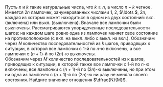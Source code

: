 Пусть $n$ и $k$ такие натуральные числа, что $k\ge n$, а число $n-k$ четное. Имеется $2n$ лампочек, занумерованных числами $1$,  $2$, $\ldots $, $2n$, каждая из которых может находиться в одном из двух состояний: вкл. (включена) или выкл. (выключена). Вначале все лампочки были выключены. Рассматриваются упорядоченные последовательности шагов: на каждом шаге ровно одна из лампочек меняет свое состояние на противоположное (с вкл. на выкл. либо с выкл. на вкл.). Обозначим через $N$ количество последовательностей из $k$ шагов, приводящих к ситуации, в которой все лампочки с 1-й по $n$-ю включены, а все лампочки с $\left( n+1 \right)$-й по $\left( 2n \right)$-ю выключены. 
<br/>Обозначим через $M$ количество последовательностей из к шагов, приводящих к ситуации, в которой также все лампочки с 1-й по $n$-ю включены, все лампочки с $\left( n+1 \right)$-й по $\left( 2n \right)$-ю выключены, но при этом ни одна из лампочек с $\left( n+1 \right)$-й по $\left( 2n \right)$-ю ни разу не меняла своего состояния. Найдите значение отношения $\dfrac{N}{M}$.